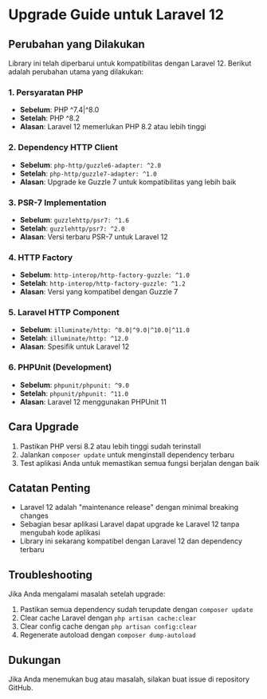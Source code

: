 # Upgrade Guide untuk Laravel 12

## Perubahan yang Dilakukan

Library ini telah diperbarui untuk kompatibilitas dengan Laravel 12. Berikut adalah perubahan utama yang dilakukan:

### 1. Persyaratan PHP
- **Sebelum**: PHP ^7.4|^8.0
- **Setelah**: PHP ^8.2
- **Alasan**: Laravel 12 memerlukan PHP 8.2 atau lebih tinggi

### 2. Dependency HTTP Client
- **Sebelum**: `php-http/guzzle6-adapter: ^2.0`
- **Setelah**: `php-http/guzzle7-adapter: ^1.0`
- **Alasan**: Upgrade ke Guzzle 7 untuk kompatibilitas yang lebih baik

### 3. PSR-7 Implementation
- **Sebelum**: `guzzlehttp/psr7: ^1.6`
- **Setelah**: `guzzlehttp/psr7: ^2.0`
- **Alasan**: Versi terbaru PSR-7 untuk Laravel 12

### 4. HTTP Factory
- **Sebelum**: `http-interop/http-factory-guzzle: ^1.0`
- **Setelah**: `http-interop/http-factory-guzzle: ^1.2`
- **Alasan**: Versi yang kompatibel dengan Guzzle 7

### 5. Laravel HTTP Component
- **Sebelum**: `illuminate/http: ^8.0|^9.0|^10.0|^11.0`
- **Setelah**: `illuminate/http: ^12.0`
- **Alasan**: Spesifik untuk Laravel 12

### 6. PHPUnit (Development)
- **Sebelum**: `phpunit/phpunit: ^9.0`
- **Setelah**: `phpunit/phpunit: ^11.0`
- **Alasan**: Laravel 12 menggunakan PHPUnit 11

## Cara Upgrade

1. Pastikan PHP versi 8.2 atau lebih tinggi sudah terinstall
2. Jalankan `composer update` untuk menginstall dependency terbaru
3. Test aplikasi Anda untuk memastikan semua fungsi berjalan dengan baik

## Catatan Penting

- Laravel 12 adalah "maintenance release" dengan minimal breaking changes
- Sebagian besar aplikasi Laravel dapat upgrade ke Laravel 12 tanpa mengubah kode aplikasi
- Library ini sekarang kompatibel dengan Laravel 12 dan dependency terbaru

## Troubleshooting

Jika Anda mengalami masalah setelah upgrade:

1. Pastikan semua dependency sudah terupdate dengan `composer update`
2. Clear cache Laravel dengan `php artisan cache:clear`
3. Clear config cache dengan `php artisan config:clear`
4. Regenerate autoload dengan `composer dump-autoload`

## Dukungan

Jika Anda menemukan bug atau masalah, silakan buat issue di repository GitHub.